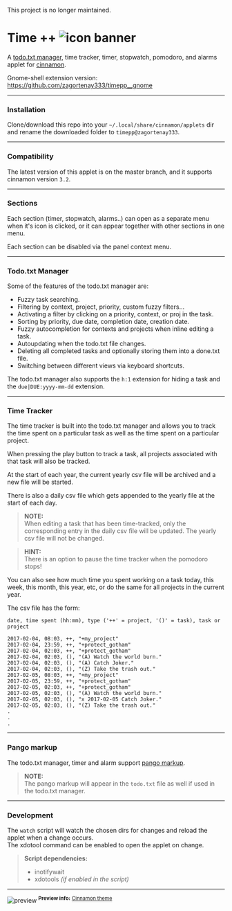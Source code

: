 This project is no longer maintained.

# Time ++ ![icon banner](img/banner.png)

A [todo.txt manager](https://github.com/ginatrapani/todo.txt-cli/wiki/The-Todo.txt-Format),
time tracker, timer, stopwatch, pomodoro, and alarms applet for 
[cinnamon](https://github.com/linuxmint/Cinnamon/tree/master/js/ui).

Gnome-shell extension version: https://github.com/zagortenay333/timepp__gnome

---

### Installation

Clone/download this repo into your `~/.local/share/cinnamon/applets` dir and
rename the downloaded folder to `timepp@zagortenay333`.

---

### Compatibility

The latest version of this applet is on the master branch, and it supports
cinnamon version `3.2`.

---

### Sections

Each section (timer, stopwatch, alarms..) can open as a separate menu when it's
icon is clicked, or it can appear together with other sections in one menu.

Each section can be disabled via the panel context menu.

---

### Todo.txt Manager

Some of the features of the todo.txt manager are:

* Fuzzy task searching.
* Filtering by context, project, priority, custom fuzzy filters...
* Activating a filter by clicking on a priority, context, or proj in the task.
* Sorting by priority, due date, completion date, creation date.
* Fuzzy autocompletion for contexts and projects when inline editing a task.
* Autoupdating when the todo.txt file changes.
* Deleting all completed tasks and optionally storing them into a done.txt file.
* Switching between different views via keyboard shortcuts.

The todo.txt manager also supports the `h:1` extension for hiding a task and the
`due|DUE:yyyy-mm-dd` extension.

---

### Time Tracker

The time tracker is built into the todo.txt manager and allows you to track the
time spent on a particular task as well as the time spent on a particular project.

When pressing the play button to track a task, all projects associated with that
task will also be tracked.

At the start of each year, the current yearly csv file will be archived and a 
new file will be started.

There is also a daily csv file which gets appended to the yearly file at the 
start of each day.

> **NOTE:**  
> When editing a task that has been time-tracked, only the corresponding entry
in the daily csv file will be updated. The yearly csv file will not be changed.

> **HINT:**  
> There is an option to pause the time tracker when the pomodoro stops!

You can also see how much time you spent working on a task today, this week, 
this month, this year, etc, or do the same for all projects in the current year.

The csv file has the form:

```csv
date, time spent (hh:mm), type ('++' = project, '()' = task), task or project

2017-02-04, 08:03, ++, "+my_project"
2017-02-04, 23:59, ++, "+protect_gotham"
2017-02-04, 02:03, ++, "+protect_gotham"
2017-02-04, 02:03, (), "(A) Watch the world burn."
2017-02-04, 02:03, (), "(A) Catch Joker."
2017-02-04, 02:03, (), "(Z) Take the trash out."
2017-02-05, 08:03, ++, "+my_project"
2017-02-05, 23:59, ++, "+protect_gotham"
2017-02-05, 02:03, ++, "+protect_gotham"
2017-02-05, 02:03, (), "(A) Watch the world burn."
2017-02-05, 02:03, (), "x 2017-02-05 Catch Joker."
2017-02-05, 02:03, (), "(Z) Take the trash out."
.
.
.
```

---

### Pango markup

The todo.txt manager, timer and alarm support [pango markup](https://developer.gnome.org/pango/stable/PangoMarkupFormat.html).


> **NOTE:**  
> The pango markup will appear in the `todo.txt` file as well if used in the 
todo.txt manager.

---

### Development

The `watch` script will watch the chosen dirs for changes and reload the applet
when a change occurs.  
The xdotool command can be enabled to open the applet on change.

> **Script dependencies:**
> * inotifywait
> * xdotools _(if enabled in the script)_

---

![preview](https://i.imgur.com/GssjcSH.png)
<sup>**Preview info:** [Cinnamon theme](https://github.com/zagortenay333/ciliora-tertia-cinnamon)</sup>
